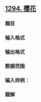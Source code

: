 ## [1294. 樱花](https://www.acwing.com/problem/content/1296/)

### 题目

### 输入格式

### 输出格式

### 数据范围

### 输入样例：



### 题解
